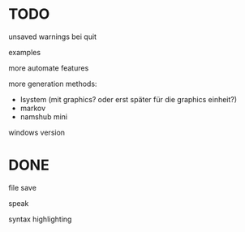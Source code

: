 #  TODO

unsaved warnings bei quit

examples

more automate features

more generation methods:
- lsystem (mit graphics? oder erst später für die graphics einheit?)
- markov
- namshub mini

windows version

# DONE

file save

speak

syntax highlighting
